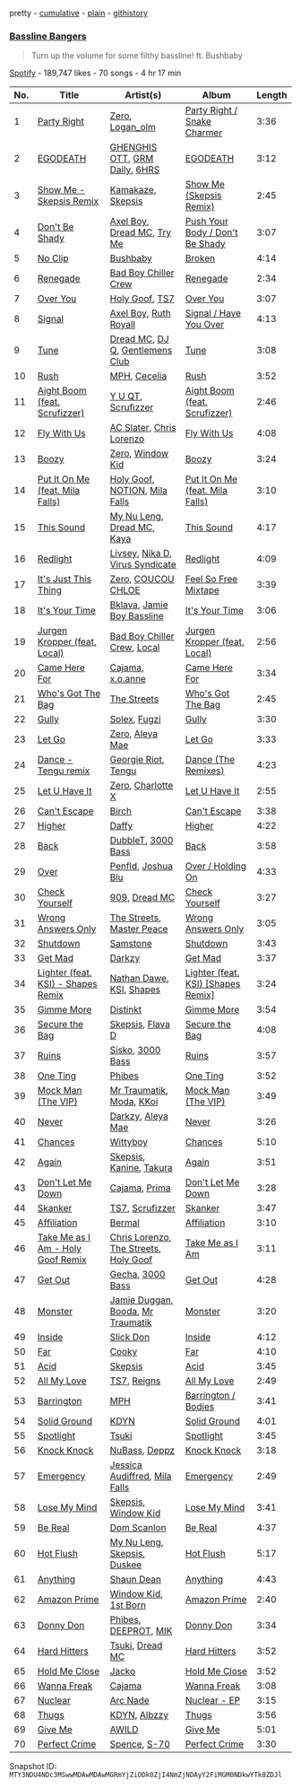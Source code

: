 pretty - [cumulative](/playlists/cumulative/37i9dQZF1DX13R6rBZEpj7.md) - [plain](/playlists/plain/37i9dQZF1DX13R6rBZEpj7) - [githistory](https://github.githistory.xyz/mackorone/spotify-playlist-archive/blob/main/playlists/plain/37i9dQZF1DX13R6rBZEpj7)

### [Bassline Bangers](https://open.spotify.com/playlist/37i9dQZF1DX13R6rBZEpj7)

> Turn up the volume for some filthy bassline! ft\. Bushbaby

[Spotify](https://open.spotify.com/user/spotify) - 189,747 likes - 70 songs - 4 hr 17 min

| No. | Title | Artist(s) | Album | Length |
|---|---|---|---|---|
| 1 | [Party Right](https://open.spotify.com/track/6cS27V3QGz0WdRqSRioDu3) | [Zero](https://open.spotify.com/artist/6ocDQwCTkVro3cmejcF1DH), [Logan\_olm](https://open.spotify.com/artist/7ezXYwQkPrEkSXdVsFowz0) | [Party Right / Snake Charmer](https://open.spotify.com/album/1ZDew2sa32OfMmXnUJCzBx) | 3:36 |
| 2 | [EGODEATH](https://open.spotify.com/track/6yrMWKRUdGZ8He2TibxkCo) | [GHENGHIS OTT](https://open.spotify.com/artist/5QK20C8SnSQhtYwEL5wrbO), [GRM Daily](https://open.spotify.com/artist/4PCeJ2EIn3YtzYYRsHHWyy), [6HRS](https://open.spotify.com/artist/64aAUlycnpUelu81j7FPi0) | [EGODEATH](https://open.spotify.com/album/22fzZWdUIIywKnUPiSZ6D4) | 3:12 |
| 3 | [Show Me \- Skepsis Remix](https://open.spotify.com/track/7EfCX1JJcvCtul38U9PBRB) | [Kamakaze](https://open.spotify.com/artist/6C0Tazx8fb7cJIhm2s2Ttm), [Skepsis](https://open.spotify.com/artist/6DnQYUjtYusK9QJts9HqSC) | [Show Me \(Skepsis Remix\)](https://open.spotify.com/album/3KQMAgCDCdTzqCjWPRvaPY) | 2:45 |
| 4 | [Don't Be Shady](https://open.spotify.com/track/6WFwfQuDSWdPkG7PkJcAyf) | [Axel Boy](https://open.spotify.com/artist/4DabGEOrvBxxta0YlaaJpJ), [Dread MC](https://open.spotify.com/artist/2U5JmM5bTJuARrzQYnDAKn), [Try Me](https://open.spotify.com/artist/5F7UnHRhLHiqANbzjdssT3) | [Push Your Body / Don't Be Shady](https://open.spotify.com/album/1w95IkFLU1zhLc0oGlaAAs) | 3:07 |
| 5 | [No Clip](https://open.spotify.com/track/1TQVU0gGIRUUzlZLVAbojX) | [Bushbaby](https://open.spotify.com/artist/6YYg4TQoF8cp50IuM2vU4C) | [Broken](https://open.spotify.com/album/6oPo89O2VgvSqY4JBd7xh3) | 4:14 |
| 6 | [Renegade](https://open.spotify.com/track/2QWXmgMXYp1UM3LyHVaAFe) | [Bad Boy Chiller Crew](https://open.spotify.com/artist/5SRr4ZJMoygWecytkIwlaV) | [Renegade](https://open.spotify.com/album/0HlsaMsBjldN8ilQkkF4G8) | 2:34 |
| 7 | [Over You](https://open.spotify.com/track/7qm3YjedUCXH2p58VLwUHi) | [Holy Goof](https://open.spotify.com/artist/2gNmFyBanPG1slh2pHnCtU), [TS7](https://open.spotify.com/artist/4EV6hgVc6KD0SFOIJJLFki) | [Over You](https://open.spotify.com/album/2CGESyjnHOzZiisdclbMLr) | 3:07 |
| 8 | [Signal](https://open.spotify.com/track/2pdswR1p29SsJNP6Zl7d05) | [Axel Boy](https://open.spotify.com/artist/4DabGEOrvBxxta0YlaaJpJ), [Ruth Royall](https://open.spotify.com/artist/68mfV6tyHCTHZrNWNbVXmu) | [Signal / Have You Over](https://open.spotify.com/album/1i685TMCvqmUHQc9ZcGqf4) | 4:13 |
| 9 | [Tune](https://open.spotify.com/track/7ske1qDeuRwD933vcnD3OS) | [Dread MC](https://open.spotify.com/artist/2U5JmM5bTJuARrzQYnDAKn), [DJ Q](https://open.spotify.com/artist/7dDPt2xIGymSDddx80OfF1), [Gentlemens Club](https://open.spotify.com/artist/58MEqEE2029jp6KTWTt1hO) | [Tune](https://open.spotify.com/album/0wN5zaRkX38Eh8U8myFobq) | 3:08 |
| 10 | [Rush](https://open.spotify.com/track/2a9hp6HbEtzUQBLv5C81mw) | [MPH](https://open.spotify.com/artist/62SCu33InHVq97VaWw3eof), [Cecelia](https://open.spotify.com/artist/6LtDEad7bRcRxBKQoiFAlI) | [Rush](https://open.spotify.com/album/2eZsDmAcZj27p3B73kbcYp) | 3:52 |
| 11 | [Aight Boom \(feat\. Scrufizzer\)](https://open.spotify.com/track/75GSsRPXsU16dUd5uVAbHX) | [Y U QT](https://open.spotify.com/artist/0tpkcjoMduNpT0FnpNYZiV), [Scrufizzer](https://open.spotify.com/artist/3JmGsgVoGUN1Ro1jLfi7k1) | [Aight Boom \(feat\. Scrufizzer\)](https://open.spotify.com/album/086oqWH3xfRrtg39eiJGLC) | 2:46 |
| 12 | [Fly With Us](https://open.spotify.com/track/0aEIw4siCqZ8hlDrvtlRep) | [AC Slater](https://open.spotify.com/artist/6EqFMCnVGBRNmwPlk2f3Uc), [Chris Lorenzo](https://open.spotify.com/artist/7tm9Tuc70geXOOyKhtZHIj) | [Fly With Us](https://open.spotify.com/album/6IwSRKffabEdwOZvUjght0) | 4:08 |
| 13 | [Boozy](https://open.spotify.com/track/1gmlkortUXcobzlQ6qX6Bz) | [Zero](https://open.spotify.com/artist/6ocDQwCTkVro3cmejcF1DH), [Window Kid](https://open.spotify.com/artist/0Gt5eU7AuKfotkBLgjyg9p) | [Boozy](https://open.spotify.com/album/1cT6efIFKOycty0LVw6ciU) | 3:24 |
| 14 | [Put It On Me \(feat\. Mila Falls\)](https://open.spotify.com/track/1VO8LC2PyM13d1LxE6KLSc) | [Holy Goof](https://open.spotify.com/artist/2gNmFyBanPG1slh2pHnCtU), [NOTION](https://open.spotify.com/artist/1uRVM0wBdtyEuU582EeKJM), [Mila Falls](https://open.spotify.com/artist/5m1yocXnIqkhC8dyQQd6Ve) | [Put It On Me \(feat\. Mila Falls\)](https://open.spotify.com/album/23vTWjk8a8kz5XaH9Z2Z2U) | 3:10 |
| 15 | [This Sound](https://open.spotify.com/track/5sQoVIKIgJnPkjZoq42AhX) | [My Nu Leng](https://open.spotify.com/artist/2rChxbkkh2U5ZrPuShKmTZ), [Dread MC](https://open.spotify.com/artist/2U5JmM5bTJuARrzQYnDAKn), [Kaya](https://open.spotify.com/artist/2ZQgZayNg80uKN5pjwv30k) | [This Sound](https://open.spotify.com/album/3tvCBG7axwQrj57zrurbws) | 4:17 |
| 16 | [Redlight](https://open.spotify.com/track/2vJ707HOqiCUmvuk2OsdDo) | [Livsey](https://open.spotify.com/artist/3NTztqzlD6wmkIMRwvurdL), [Nika D](https://open.spotify.com/artist/4rhvvviNTpgE0r6A3Vb5nG), [Virus Syndicate](https://open.spotify.com/artist/0NV5eY4Jzg4ldg2ikGnV4n) | [Redlight](https://open.spotify.com/album/7CZx4YfWKTwCnSUpduSX0o) | 4:09 |
| 17 | [It's Just This Thing](https://open.spotify.com/track/1PzMiuvUMQRKfxxNsPAjZR) | [Zero](https://open.spotify.com/artist/6ocDQwCTkVro3cmejcF1DH), [COUCOU CHLOE](https://open.spotify.com/artist/5xmw3tD4MbvhA1ay1U0HEC) | [Feel So Free Mixtape](https://open.spotify.com/album/4dHbS7oUzTsbkc0SPRhTWB) | 3:39 |
| 18 | [It's Your Time](https://open.spotify.com/track/3Q6T8sRZWec7A4U48jL9Wa) | [Bklava](https://open.spotify.com/artist/71t5uC7AYxisT7Z55Y2Kqd), [Jamie Boy Bassline](https://open.spotify.com/artist/0PQWIA1vcMBaOSBXnFgpLj) | [It's Your Time](https://open.spotify.com/album/4ZRW6aNvq4ec59GX7U5jTt) | 3:06 |
| 19 | [Jurgen Kropper \(feat\. Local\)](https://open.spotify.com/track/0DpElLiFInntCcT2slRz0I) | [Bad Boy Chiller Crew](https://open.spotify.com/artist/5SRr4ZJMoygWecytkIwlaV), [Local](https://open.spotify.com/artist/5pNualCkz8Fih2WjCYwEZ2) | [Jurgen Kropper \(feat\. Local\)](https://open.spotify.com/album/5XkV6u3hRL9solQEtJHrrp) | 2:56 |
| 20 | [Came Here For](https://open.spotify.com/track/4HOynjWGYD0JGHi7swaHFm) | [Cajama](https://open.spotify.com/artist/3YiP0AyiXuD61EE5xTaTbY), [x.o.anne](https://open.spotify.com/artist/546wUAx4h02JrN0KPXsIGq) | [Came Here For](https://open.spotify.com/album/5iZUOJ9gkVRGbx5xjYTp5a) | 3:34 |
| 21 | [Who's Got The Bag](https://open.spotify.com/track/0fquu5CejT76HhQejc6q7v) | [The Streets](https://open.spotify.com/artist/4GvOygVQquMaPm8oAc0vXi) | [Who's Got The Bag](https://open.spotify.com/album/7wqAIus994VXs9LH05VxdZ) | 2:45 |
| 22 | [Gully](https://open.spotify.com/track/2NVMb5oEdeOakcDcpUtEri) | [Solex](https://open.spotify.com/artist/4sEjCapdcBsTMA0lj1Ep4G), [Fugzi](https://open.spotify.com/artist/7bxrsA8nztT5Gf4E3dRLWc) | [Gully](https://open.spotify.com/album/0lPpodKFrrKabX3wWFYxjt) | 3:30 |
| 23 | [Let Go](https://open.spotify.com/track/6TtKgnMlm2HhDPT1oHglfW) | [Zero](https://open.spotify.com/artist/6ocDQwCTkVro3cmejcF1DH), [Aleya Mae](https://open.spotify.com/artist/2O1Sw6WZ4ZVtIQO5LZIOjb) | [Let Go](https://open.spotify.com/album/4fMO4OlnCis4oiu2UxADOI) | 3:33 |
| 24 | [Dance \- Tengu remix](https://open.spotify.com/track/5wVsRQKP6xt4Z82QQDJA2f) | [Georgie Riot](https://open.spotify.com/artist/658we9fIJkrorlUIcDzsHi), [Tengu](https://open.spotify.com/artist/2W15C6WH5xh4r8aPGiiw4o) | [Dance \(The Remixes\)](https://open.spotify.com/album/21Gn31tVzHqLQwQBrDbKGW) | 4:23 |
| 25 | [Let U Have It](https://open.spotify.com/track/4ZhbxBYEqsuyk61ZBhgrBW) | [Zero](https://open.spotify.com/artist/6ocDQwCTkVro3cmejcF1DH), [Charlotte X](https://open.spotify.com/artist/5KEaTilneqGJ2SUc6ilfDS) | [Let U Have It](https://open.spotify.com/album/59ioF1E2Sbpfwy5Rwpt3Sj) | 2:55 |
| 26 | [Can't Escape](https://open.spotify.com/track/5limkDdrq5YnqDU1HundyJ) | [Birch](https://open.spotify.com/artist/30XFjY5QiLhaU51gQGAKNv) | [Can't Escape](https://open.spotify.com/album/64GySa6pXbUCAL7clznQjk) | 3:38 |
| 27 | [Higher](https://open.spotify.com/track/0ToozEOeZ9UR0y1rbSj9Kv) | [Daffy](https://open.spotify.com/artist/5zEIBKFTSWVmzLcDiCUlZF) | [Higher](https://open.spotify.com/album/1KD01E2RBcy8JDDFa0YUlU) | 4:22 |
| 28 | [Back](https://open.spotify.com/track/54qy9HFmqlgtngpatAAAPp) | [DubbleT](https://open.spotify.com/artist/0qFd9z9Shj28sgoLwKr0Af), [3000 Bass](https://open.spotify.com/artist/6J3C2BgdZTvYCIoCTzybDM) | [Back](https://open.spotify.com/album/4anFbEJ3IamNPrz66GJZpD) | 3:58 |
| 29 | [Over](https://open.spotify.com/track/3hctz1DZDroVD2i26nGtLQ) | [Penfld](https://open.spotify.com/artist/0ZcCXqoqA3t1pJiK3kiFbZ), [Joshua Blu](https://open.spotify.com/artist/1HF6XJU6BW3gu4vL4rxkd5) | [Over / Holding On](https://open.spotify.com/album/6JsTt3BENeBQSdVhEfj5TH) | 4:33 |
| 30 | [Check Yourself](https://open.spotify.com/track/3CBdMIBhkAffORLkygycWR) | [909](https://open.spotify.com/artist/1BGPK5MFxGtMlDfMym8fQF), [Dread MC](https://open.spotify.com/artist/2U5JmM5bTJuARrzQYnDAKn) | [Check Yourself](https://open.spotify.com/album/7HlM6tx37YlyZtIBIdsjFl) | 3:27 |
| 31 | [Wrong Answers Only](https://open.spotify.com/track/4aHi701FKuFYj7QSeSEftV) | [The Streets](https://open.spotify.com/artist/4GvOygVQquMaPm8oAc0vXi), [Master Peace](https://open.spotify.com/artist/4GNHtO2iEJ09r4JNTlqnO9) | [Wrong Answers Only](https://open.spotify.com/album/1mXBGKqlNCIglHpT3AbhN2) | 3:05 |
| 32 | [Shutdown](https://open.spotify.com/track/4gIm8QiIZrLb4UAn4JUXdP) | [Samstone](https://open.spotify.com/artist/0akEEdGffTxMJpd0CMInhY) | [Shutdown](https://open.spotify.com/album/1uMBr5KbMr7jDxJCrc3iZT) | 3:43 |
| 33 | [Get Mad](https://open.spotify.com/track/3DCBwvEQDnGoYVjdoTa6hI) | [Darkzy](https://open.spotify.com/artist/7Ecng98JLorpsVdazNr0Ry) | [Get Mad](https://open.spotify.com/album/4OO0IkgyFv0EMMgiB3eD0f) | 3:37 |
| 34 | [Lighter \(feat\. KSI\) \- Shapes Remix](https://open.spotify.com/track/3SMyy85TGAxfH7NYu65ujO) | [Nathan Dawe](https://open.spotify.com/artist/2gduEC76ry33RVurAvT05p), [KSI](https://open.spotify.com/artist/1nzgtKYFckznkcVMR3Gg4z), [Shapes](https://open.spotify.com/artist/1bZ8OZoO6E3KRtXQrYVNaw) | [Lighter \(feat\. KSI\) \[Shapes Remix\]](https://open.spotify.com/album/3qKcrBnDpoJoGGdNUyi7d2) | 3:24 |
| 35 | [Gimme More](https://open.spotify.com/track/3XOOjp4OcQV7ChnJkZpMkN) | [Distinkt](https://open.spotify.com/artist/55hWlrQE8eBgArfN6nAWug) | [Gimme More](https://open.spotify.com/album/24EFMVdTNui57FEIvcQ8DN) | 3:54 |
| 36 | [Secure the Bag](https://open.spotify.com/track/3cy2jsGqXCDVGyWzVQ9tu0) | [Skepsis](https://open.spotify.com/artist/6DnQYUjtYusK9QJts9HqSC), [Flava D](https://open.spotify.com/artist/682SntJ7VKoFfssPfDAmDZ) | [Secure the Bag](https://open.spotify.com/album/1r4AXEEkYShSDf7iGTNmuL) | 4:08 |
| 37 | [Ruins](https://open.spotify.com/track/7ADvgniUzfEEh2eTqgpkz8) | [Sisko](https://open.spotify.com/artist/0helc55eMzPEXyUqV0qZt3), [3000 Bass](https://open.spotify.com/artist/6J3C2BgdZTvYCIoCTzybDM) | [Ruins](https://open.spotify.com/album/01BZZCEXgzCdHDx8fWcVpv) | 3:57 |
| 38 | [One Ting](https://open.spotify.com/track/0kxVhuTPJMtAP3dj9Q7tuG) | [Phibes](https://open.spotify.com/artist/21VZgcYa29ZVvRQzmUNakx) | [One Ting](https://open.spotify.com/album/51lQCt9KSngVbAqR4Qvc8E) | 3:52 |
| 39 | [Mock Man \(The VIP\)](https://open.spotify.com/track/2WCpgTEYu5cgIIokqQhqzW) | [Mr Traumatik](https://open.spotify.com/artist/2ZKsAq380W6XWsyWyuKv3Z), [Moda](https://open.spotify.com/artist/2FTs2DgO1R1eDG14O0Fh0v), [KKoi](https://open.spotify.com/artist/67Op2PSJg4SjmqfWNIaQwC) | [Mock Man \(The VIP\)](https://open.spotify.com/album/5cv4DHsHnpJtSfVLAQbb6g) | 3:49 |
| 40 | [Never](https://open.spotify.com/track/43NLj97L6PQUQ05HyZJmQZ) | [Darkzy](https://open.spotify.com/artist/7Ecng98JLorpsVdazNr0Ry), [Aleya Mae](https://open.spotify.com/artist/2O1Sw6WZ4ZVtIQO5LZIOjb) | [Never](https://open.spotify.com/album/7u24MlEFH8OrFG3RI0pMr5) | 3:26 |
| 41 | [Chances](https://open.spotify.com/track/5szLalLSHItSzMOEqagjwn) | [Wittyboy](https://open.spotify.com/artist/3SgLMH12f6V9dfSW2QPgAw) | [Chances](https://open.spotify.com/album/64QsrEsgFAN6nnxonRjsYP) | 5:10 |
| 42 | [Again](https://open.spotify.com/track/4ZKyMOBSd2M7yTDEoa2LlP) | [Skepsis](https://open.spotify.com/artist/6DnQYUjtYusK9QJts9HqSC), [Kanine](https://open.spotify.com/artist/1KiNUGL3r0GgyLwqYCY1yV), [Takura](https://open.spotify.com/artist/4n81jTX3LJ7zxNr6Ss8PkQ) | [Again](https://open.spotify.com/album/0O8csLJ3maexykCLSmehZd) | 3:51 |
| 43 | [Don't Let Me Down](https://open.spotify.com/track/4dGspblo1g4D5yyYrwBri1) | [Cajama](https://open.spotify.com/artist/3YiP0AyiXuD61EE5xTaTbY), [Prima](https://open.spotify.com/artist/48mKSP3Udy0jlAXG7uv3lX) | [Don't Let Me Down](https://open.spotify.com/album/2mkvOo2qTskjUU8TLmvgxl) | 3:28 |
| 44 | [Skanker](https://open.spotify.com/track/6h2bwZae3TtaQPN7H4Nzwr) | [TS7](https://open.spotify.com/artist/4EV6hgVc6KD0SFOIJJLFki), [Scrufizzer](https://open.spotify.com/artist/3JmGsgVoGUN1Ro1jLfi7k1) | [Skanker](https://open.spotify.com/album/1RCj9Ix2fIuV633QXLzJ48) | 3:47 |
| 45 | [Affiliation](https://open.spotify.com/track/74OHEZCii7GYJqqEIHPYb0) | [Bermal](https://open.spotify.com/artist/2I50LWeOqOFm3bagM840Nt) | [Affiliation](https://open.spotify.com/album/6viQ5GlaaPHbGLPfIYcEfU) | 3:10 |
| 46 | [Take Me as I Am \- Holy Goof Remix](https://open.spotify.com/track/7bPkaPxJFBqyieS9HtDx4Q) | [Chris Lorenzo](https://open.spotify.com/artist/7tm9Tuc70geXOOyKhtZHIj), [The Streets](https://open.spotify.com/artist/4GvOygVQquMaPm8oAc0vXi), [Holy Goof](https://open.spotify.com/artist/2gNmFyBanPG1slh2pHnCtU) | [Take Me as I Am](https://open.spotify.com/album/0ENUjXIwpXUtga0c4P1BHc) | 3:11 |
| 47 | [Get Out](https://open.spotify.com/track/16HM1ygA3tOEQes2HGduhL) | [Gecha](https://open.spotify.com/artist/1hZ5jgkS8PQxUQTf62pubC), [3000 Bass](https://open.spotify.com/artist/6J3C2BgdZTvYCIoCTzybDM) | [Get Out](https://open.spotify.com/album/0FQwBMJPZUMZkghS8wJRr2) | 4:28 |
| 48 | [Monster](https://open.spotify.com/track/1UfJuFf3V0DfFigaURj3yJ) | [Jamie Duggan](https://open.spotify.com/artist/0MOlBnjY7mmwqxQpFuysB8), [Booda](https://open.spotify.com/artist/1qW7b6PBEfdvzVvZ5bAre6), [Mr Traumatik](https://open.spotify.com/artist/2ZKsAq380W6XWsyWyuKv3Z) | [Monster](https://open.spotify.com/album/3nX64Yz5zsL9GfAS7YJmck) | 3:20 |
| 49 | [Inside](https://open.spotify.com/track/5Yux6ipN64rjAdUrs5kqGI) | [Slick Don](https://open.spotify.com/artist/3ejOLECzr9WSVFeIc1Tf7k) | [Inside](https://open.spotify.com/album/41v5RTP7DI3PGECp9i7ZBa) | 4:12 |
| 50 | [Far](https://open.spotify.com/track/0bVqiSfH3YnFnRPNHgAMuR) | [Cooky](https://open.spotify.com/artist/1gIG3PQXZfplVilbDBdzap) | [Far](https://open.spotify.com/album/3zoa4ZVBL7McPiAI3EAUjQ) | 4:10 |
| 51 | [Acid](https://open.spotify.com/track/34GR9jBULKi91lqNSo5og7) | [Skepsis](https://open.spotify.com/artist/6DnQYUjtYusK9QJts9HqSC) | [Acid](https://open.spotify.com/album/6OqBUNn9xm5YCEWGAjUWTg) | 3:45 |
| 52 | [All My Love](https://open.spotify.com/track/1v0pYeyqnuqVXfwvT4VodR) | [TS7](https://open.spotify.com/artist/4EV6hgVc6KD0SFOIJJLFki), [Reigns](https://open.spotify.com/artist/4tKUuPctyFQus63BKH4JtG) | [All My Love](https://open.spotify.com/album/1aNYbx5BHK36hFD5bbXW98) | 2:49 |
| 53 | [Barrington](https://open.spotify.com/track/13UkLkxFcO890QCWwaYW9c) | [MPH](https://open.spotify.com/artist/62SCu33InHVq97VaWw3eof) | [Barrington / Bodies](https://open.spotify.com/album/5FWII16ZTq6HfCMvdpqCTQ) | 3:41 |
| 54 | [Solid Ground](https://open.spotify.com/track/5rPEJbUTX6yaznk9V78jQZ) | [KDYN](https://open.spotify.com/artist/3LzEsI7g7Siu0bVOBR0OLi) | [Solid Ground](https://open.spotify.com/album/6bVBjsTZcvTMDr5sjzgVsJ) | 4:01 |
| 55 | [Spotlight](https://open.spotify.com/track/1tZJyJ6kx1ALJSM4EYDe45) | [Tsuki](https://open.spotify.com/artist/2yJbiseBZFvrCK5GueLnk7) | [Spotlight](https://open.spotify.com/album/3Ypt6xmMLao0waxTaj1zpa) | 3:45 |
| 56 | [Knock Knock](https://open.spotify.com/track/19SBdTkyhMdRDNxpydbxzc) | [NuBass](https://open.spotify.com/artist/5Nd61ppMOQbbtF1HV13kBO), [Deppz](https://open.spotify.com/artist/7jhS9dwK214Tp1KgEVfyd2) | [Knock Knock](https://open.spotify.com/album/1wCezsULBQ87NvJ3u2bTQ2) | 3:18 |
| 57 | [Emergency](https://open.spotify.com/track/1J2vZvRwW6xjIlsZsydkCO) | [Jessica Audiffred](https://open.spotify.com/artist/4odLDriBk6oEZotzLPTSnD), [Mila Falls](https://open.spotify.com/artist/5m1yocXnIqkhC8dyQQd6Ve) | [Emergency](https://open.spotify.com/album/6amlh9MV3y02Lj1cJtcoHE) | 2:49 |
| 58 | [Lose My Mind](https://open.spotify.com/track/1Nv1cCXJoI59N4ep7wZ3mw) | [Skepsis](https://open.spotify.com/artist/6DnQYUjtYusK9QJts9HqSC), [Window Kid](https://open.spotify.com/artist/0Gt5eU7AuKfotkBLgjyg9p) | [Lose My Mind](https://open.spotify.com/album/2QDNm8JYyT7eo6B9EVzrZc) | 3:41 |
| 59 | [Be Real](https://open.spotify.com/track/3i4xoeUihdScqGDnvkCFXb) | [Dom Scanlon](https://open.spotify.com/artist/2EhXwW8eckYjHTFWX1f49P) | [Be Real](https://open.spotify.com/album/3prkw0bYIfiZT0Q9Gmz431) | 4:37 |
| 60 | [Hot Flush](https://open.spotify.com/track/3Pwcb7LvFeCexk1QzZo225) | [My Nu Leng](https://open.spotify.com/artist/2rChxbkkh2U5ZrPuShKmTZ), [Skepsis](https://open.spotify.com/artist/6DnQYUjtYusK9QJts9HqSC), [Duskee](https://open.spotify.com/artist/3f2xeagPNM6X9FktDTIudH) | [Hot Flush](https://open.spotify.com/album/4lKHOh8edLTDSrPgPQ5QDn) | 5:17 |
| 61 | [Anything](https://open.spotify.com/track/165zMkyh2bVwtu8mAhdTTz) | [Shaun Dean](https://open.spotify.com/artist/1vmJBUoJ6Z4JqU4mlw1bPC) | [Anything](https://open.spotify.com/album/6AT2jvuQd9G0qs02hbLpCy) | 4:43 |
| 62 | [Amazon Prime](https://open.spotify.com/track/7KMqFgnOWEIBPayRCLx7NI) | [Window Kid](https://open.spotify.com/artist/0Gt5eU7AuKfotkBLgjyg9p), [1st Born](https://open.spotify.com/artist/1KBcM1utBexIFa20pstSMb) | [Amazon Prime](https://open.spotify.com/album/2GY4CND4eFzrv4QwW3zNA9) | 2:40 |
| 63 | [Donny Don](https://open.spotify.com/track/3uwOIivH9QUkBTdkIRfo8c) | [Phibes](https://open.spotify.com/artist/21VZgcYa29ZVvRQzmUNakx), [DEEPROT](https://open.spotify.com/artist/5lxAcm7Djoylav7TnkFTHC), [MIK](https://open.spotify.com/artist/4zotndJ6zbqir1ZkZNXzsm) | [Donny Don](https://open.spotify.com/album/3UusxCt7bhvh5aT6Lwbqwr) | 3:34 |
| 64 | [Hard Hitters](https://open.spotify.com/track/1QVQdgkRXRD4WON1AHvs1k) | [Tsuki](https://open.spotify.com/artist/2yJbiseBZFvrCK5GueLnk7), [Dread MC](https://open.spotify.com/artist/2U5JmM5bTJuARrzQYnDAKn) | [Hard Hitters](https://open.spotify.com/album/2uKCc6oR55TkMuSGTYJIyK) | 3:52 |
| 65 | [Hold Me Close](https://open.spotify.com/track/5UM597AY45L1gpRsLdslRu) | [Jacko](https://open.spotify.com/artist/4HBwYjwyfn1X6KO6PqY9ia) | [Hold Me Close](https://open.spotify.com/album/6kdTGKNxuMUgQ50WhIdVpg) | 3:52 |
| 66 | [Wanna Freak](https://open.spotify.com/track/4ZXkasziPLirl2GCn3bh8Q) | [Cajama](https://open.spotify.com/artist/3YiP0AyiXuD61EE5xTaTbY) | [Wanna Freak](https://open.spotify.com/album/2JON2aHyeJoaBSIbbvfXrh) | 3:08 |
| 67 | [Nuclear](https://open.spotify.com/track/3OWUGei3PnLi5pqAl68fhZ) | [Arc Nade](https://open.spotify.com/artist/57dmsH0BOHyhumBwhL2zqL) | [Nuclear \- EP](https://open.spotify.com/album/6Y5fwzWmzx1kgIPUUybmNa) | 3:15 |
| 68 | [Thugs](https://open.spotify.com/track/0Rwc46KVDHVdcn6fN5S4dc) | [KDYN](https://open.spotify.com/artist/3LzEsI7g7Siu0bVOBR0OLi), [Albzzy](https://open.spotify.com/artist/3u3M65YhSCRhnvV9hZ9uTZ) | [Thugs](https://open.spotify.com/album/6bnzNlV4NIrKZSkyPnADpE) | 3:56 |
| 69 | [Give Me](https://open.spotify.com/track/7p9X9NSIbJyQbPEh7JHhIT) | [AWILD](https://open.spotify.com/artist/6gcFu5cjBGbHYpLqE5NbC5) | [Give Me](https://open.spotify.com/album/1XtRIrbv7cArKTvkMJgMZQ) | 5:01 |
| 70 | [Perfect Crime](https://open.spotify.com/track/3F4LO2MlLyZ5oAJjpsw89J) | [Spence](https://open.spotify.com/artist/12QXpIHNMNQzZaCfBTVx0L), [S\-70](https://open.spotify.com/artist/2ADNw1kE3nu2uXTtEodACQ) | [Perfect Crime](https://open.spotify.com/album/6SKhGRv1ihw34UnldrZIbV) | 3:30 |

Snapshot ID: `MTY3NDU4NDc3MSwwMDAwMDAwMGRmYjZiODk0ZjI4NmZjNDAyY2FiMGM0NDkwYTk0ZDJl`
